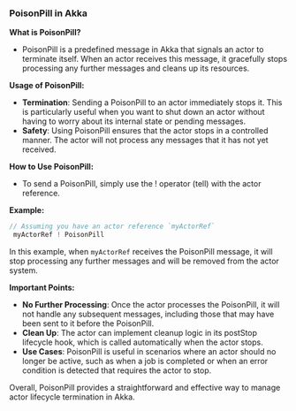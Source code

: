 ### PoisonPill in Akka

**What is PoisonPill?**
- PoisonPill is a predefined message in Akka that signals an actor to terminate itself. When an actor receives this message, it gracefully stops processing any further messages and cleans up its resources.

**Usage of PoisonPill:**
- **Termination**: Sending a PoisonPill to an actor immediately stops it. This is particularly useful when you want to shut down an actor without having to worry about its internal state or pending messages.
- **Safety**: Using PoisonPill ensures that the actor stops in a controlled manner. The actor will not process any messages that it has not yet received.

**How to Use PoisonPill:**
- To send a PoisonPill, simply use the ! operator (tell) with the actor reference.

**Example:**
```scala
// Assuming you have an actor reference `myActorRef`
 myActorRef ! PoisonPill
```
In this example, when `myActorRef` receives the PoisonPill message, it will stop processing any further messages and will be removed from the actor system.

**Important Points:**
- **No Further Processing**: Once the actor processes the PoisonPill, it will not handle any subsequent messages, including those that may have been sent to it before the PoisonPill.
- **Clean Up**: The actor can implement cleanup logic in its postStop lifecycle hook, which is called automatically when the actor stops.
- **Use Cases**: PoisonPill is useful in scenarios where an actor should no longer be active, such as when a job is completed or when an error condition is detected that requires the actor to stop.

Overall, PoisonPill provides a straightforward and effective way to manage actor lifecycle termination in Akka.
